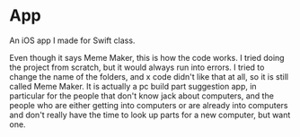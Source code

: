 # App
An iOS app I made for Swift class.

Even though it says Meme Maker, this is how the code works. I tried doing the project from scratch, but it would always run into errors.
I tried to change the name of the folders, and x code didn't like that at all, so it is still called Meme Maker.
It is actually a pc build part suggestion app, in particular for the people that don't know jack about computers,
and the people who are either getting into computers or are already into computers and don't really have the time to look up
parts for a new computer, but want one. 
